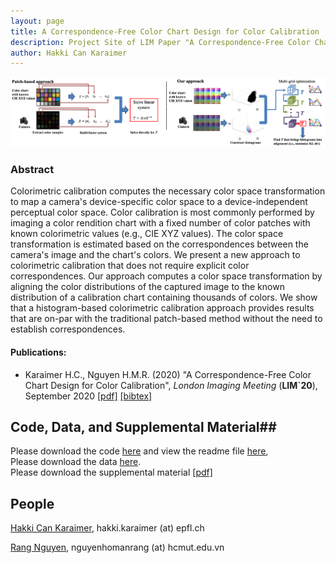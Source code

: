 ```yaml
---
layout: page
title: A Correspondence-Free Color Chart Design for Color Calibration
description: Project Site of LIM Paper "A Correspondence-Free Color Chart Design for Color Calibration"
author: Hakki Can Karaimer
---
```

![](./image/overview_algorithm2.png)

### Abstract ###
Colorimetric calibration computes the necessary color space transformation to map a camera's device-specific color space to a device-independent perceptual color space. Color calibration is most commonly performed by imaging a color rendition chart with a fixed number of color patches with known colorimetric values (e.g., CIE XYZ values). The color space transformation is estimated based on the correspondences between the camera's image and the chart's colors. We present a new approach to colorimetric calibration that does not require explicit color correspondences. Our approach computes a color space transformation by aligning the color distributions of the captured image to the known distribution of a calibration chart containing thousands of colors. We show that a histogram-based colorimetric calibration approach provides results that are on-par with the traditional patch-based method without the need to establish correspondences.

#### Publications: ####
* Karaimer H.C., Nguyen H.M.R. (2020) "A Correspondence-Free Color Chart Design for Color Calibration", *London Imaging Meeting* (**LIM`20**), September 2020 [[pdf]](./paper/color_pattern_LIM19_CR.pdf) [[bibtex]](./bib/Karaimer_Nguyen_LIM20.bib) 

## Code, Data, and Supplemental Material##

Please download the code [here](https://karaimer.github.io/color-pattern/) and view the readme file [here](https://karaimer.github.io/color-pattern/),   
Please download the data [here](https://karaimer.github.io/color-pattern/).   
Please download the supplemental material [[pdf]](./paper/color_pattern_LIM19_supp.pdf)

## People ##
[Hakki Can Karaimer](https://karaimer.github.io/), 	hakki.karaimer (at) epfl.ch

[Rang Nguyen](https://sites.google.com/site/rangmanhonguyen/), 	nguyenhomanrang (at) hcmut.edu.vn
